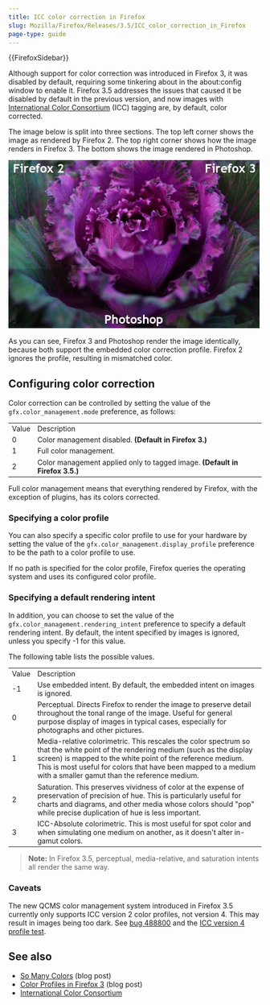 ```yaml
---
title: ICC color correction in Firefox
slug: Mozilla/Firefox/Releases/3.5/ICC_color_correction_in_Firefox
page-type: guide
---
```


{{FirefoxSidebar}}

Although support for color correction was introduced in Firefox 3, it was disabled by default, requiring some tinkering about in the about:config window to enable it. Firefox 3.5 addresses the issues that caused it be disabled by default in the previous version, and now images with [International Color Consortium](https://www.color.org/index.xalter) (ICC) tagging are, by default, color corrected.

The image below is split into three sections. The top left corner shows the image as rendered by Firefox 2. The top right corner shows how the image renders in Firefox 3. The bottom shows the image rendered in Photoshop.

![A purple flower as rendered by Firefox 2, Firefox 3, and Photoshop.](iccsample.jpg)

As you can see, Firefox 3 and Photoshop render the image identically, because both support the embedded color correction profile. Firefox 2 ignores the profile, resulting in mismatched color.

## Configuring color correction

Color correction can be controlled by setting the value of the `gfx.color_management.mode` preference, as follows:

<table>
  <tbody>
    <tr>
      <td>Value</td>
      <td>Description</td>
    </tr>
    <tr>
      <td>0</td>
      <td>
        Color management disabled. <strong>(Default in Firefox 3.)</strong>
      </td>
    </tr>
    <tr>
      <td>1</td>
      <td>Full color management.</td>
    </tr>
    <tr>
      <td>2</td>
      <td>
        Color management applied only to tagged image.
        <strong>(Default in Firefox 3.5.)</strong>
      </td>
    </tr>
  </tbody>
</table>

Full color management means that everything rendered by Firefox, with the exception of plugins, has its colors corrected.

### Specifying a color profile

You can also specify a specific color profile to use for your hardware by setting the value of the `gfx.color_management.display_profile` preference to be the path to a color profile to use.

If no path is specified for the color profile, Firefox queries the operating system and uses its configured color profile.

### Specifying a default rendering intent

In addition, you can choose to set the value of the `gfx.color_management.rendering_intent` preference to specify a default rendering intent. By default, the intent specified by images is ignored, unless you specify -1 for this value.

The following table lists the possible values.

<table>
  <tbody>
    <tr>
      <td>Value</td>
      <td>Description</td>
    </tr>
    <tr>
      <td>-1</td>
      <td>
        Use embedded intent. By default, the embedded intent on images is
        ignored.
      </td>
    </tr>
    <tr>
      <td>0</td>
      <td>
        Perceptual. Directs Firefox to render the image to preserve detail
        throughout the tonal range of the image. Useful for general purpose
        display of images in typical cases, especially for photographs and other
        pictures.
      </td>
    </tr>
    <tr>
      <td>1</td>
      <td>
        Media-relative colorimetric. This rescales the color spectrum so that
        the white point of the rendering medium (such as the display screen) is
        mapped to the white point of the reference medium. This is most useful
        for colors that have been mapped to a medium with a smaller gamut than
        the reference medium.
      </td>
    </tr>
    <tr>
      <td>2</td>
      <td>
        Saturation. This preserves vividness of color at the expense of
        preservation of precision of hue. This is particularly useful for charts
        and diagrams, and other media whose colors should "pop" while precise
        duplication of hue is less important.
      </td>
    </tr>
    <tr>
      <td>3</td>
      <td>
        ICC-Absolute colorimetric. This is most useful for spot color and when
        simulating one medium on another, as it doesn't alter in-gamut colors.
      </td>
    </tr>
  </tbody>
</table>

> **Note:** In Firefox 3.5, perceptual, media-relative, and saturation intents all render the same way.

### Caveats

The new QCMS color management system introduced in Firefox 3.5 currently only supports ICC version 2 color profiles, not version 4. This may result in images being too dark. See [bug 488800](https://bugzil.la/488800) and the [ICC version 4 profile test](https://www.color.org/version4html.xalter).

## See also

- [So Many Colors](https://bholley.wordpress.com/2008/09/12/so-many-colors/) (blog post)
- [Color Profiles in Firefox 3](https://johnresig.com/blog/color-profiles/) (blog post)
- [International Color Consortium](https://www.color.org/index.xalter)
